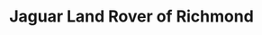 ---
title: "Jaguar Land Rover of Richmond"
url: /richmond/jaguar-land-rover-of-richmond/
shop: car
---